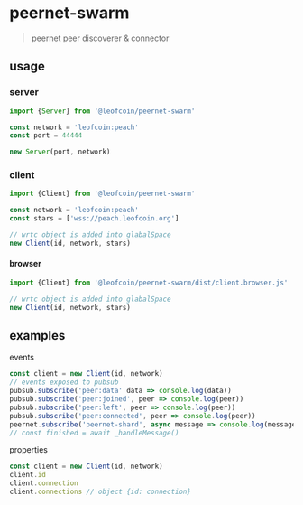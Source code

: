 # peernet-swarm
> peernet peer discoverer & connector


## usage
### server
```js
import {Server} from '@leofcoin/peernet-swarm'

const network = 'leofcoin:peach'
const port = 44444

new Server(port, network)

```

### client
```js
import {Client} from '@leofcoin/peernet-swarm'

const network = 'leofcoin:peach'
const stars = ['wss://peach.leofcoin.org']

// wrtc object is added into glabalSpace
new Client(id, network, stars)

```

#### browser
```js
import {Client} from '@leofcoin/peernet-swarm/dist/client.browser.js'

// wrtc object is added into glabalSpace
new Client(id, network, stars)

```

## examples
events
```js
const client = new Client(id, network)
// events exposed to pubsub
pubsub.subscribe('peer:data' data => console.log(data))
pubsub.subscribe('peer:joined', peer => console.log(peer))
pubsub.subscribe('peer:left', peer => console.log(peer))
pubsub.subscribe('peer:connected', peer => console.log(peer))
peernet.subscribe('peernet-shard', async message => console.log(message) // {id, data, size}
// const finished = await _handleMessage()
```

properties
```js
const client = new Client(id, network)
client.id
client.connection
client.connections // object {id: connection}

```

